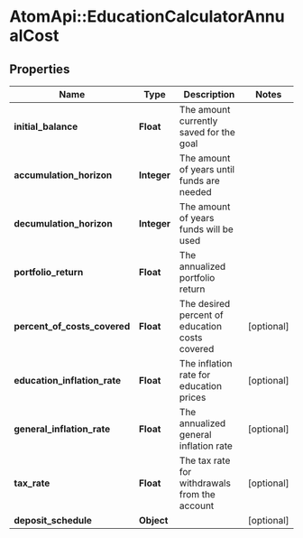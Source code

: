 # AtomApi::EducationCalculatorAnnualCost

## Properties
Name | Type | Description | Notes
------------ | ------------- | ------------- | -------------
**initial_balance** | **Float** | The amount currently saved for the goal | 
**accumulation_horizon** | **Integer** | The amount of years until funds are needed | 
**decumulation_horizon** | **Integer** | The amount of years funds will be used | 
**portfolio_return** | **Float** | The annualized portfolio return | 
**percent_of_costs_covered** | **Float** | The desired percent of education costs covered | [optional] 
**education_inflation_rate** | **Float** | The inflation rate for education prices | [optional] 
**general_inflation_rate** | **Float** | The annualized general inflation rate | [optional] 
**tax_rate** | **Float** | The tax rate for withdrawals from the account | [optional] 
**deposit_schedule** | **Object** |  | [optional] 


